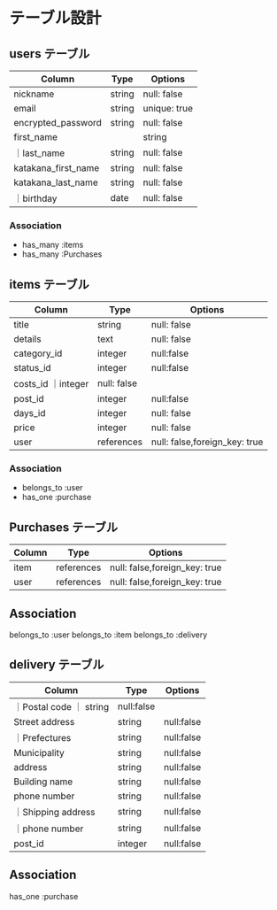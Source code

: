 # テーブル設計

## users テーブル

| Column   | Type   | Options     |
| -------- | ------ | ----------- |
| nickname     | string | null: false   |
| email        | string | unique: true   |null: false |
| encrypted_password | string | null: false   |
|first_name  |         | string | null: false  |
｜last_name  | string | null: false  |
| katakana_first_name     | string | null: false   |
| katakana_last_name     | string | null: false   |
｜birthday | date | null: false   |




### Association

- has_many :items
- has_many :Purchases
  

## items テーブル

| Column | Type   | Options     |
| ------ | ------ | ----------- |
| title         | string | null: false |
| details      | text | null: false|
|category_id       | integer| null:false
|status_id        | integer   |null:false |
|costs_id        ｜integer| null: false  |
|post_id          | integer| null:false|
|days_id          | integer | null: false|
| price          | integer | null: false
| user       | references  |  null: false,foreign_key: true|

### Association

- belongs_to :user
- has_one :purchase
  

## Purchases テーブル

| Column | Type   | Options     |
| ------ | ------ | ----------- |
| item  | references |  null: false,foreign_key: true |
| user| references |  null: false,foreign_key: true |



  ## Association

  belongs_to :user
  belongs_to :item
  belongs_to :delivery

  ## delivery テーブル


| Column | Type   | Options     |
| ------ | ------ | ----------- |
｜Postal code    ｜ string | null:false|
|Street address | string | null:false|
｜Prefectures |   string | null:false|
|Municipality   | string | null:false|
|address        |string | null:false|
|Building name | string | null:false|
|phone number  | string | null:false|
｜Shipping address | string | null:false|
｜phone number |  string | null:false|
|post_id          | integer| null:false|

## Association

  has_one :purchase